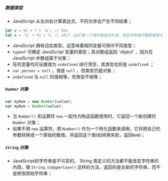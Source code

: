 ##### 数据类型

+ JavaScript 从左向右计算表达式，不同次序会产生不同结果；

```javascript
let x = 91 + 7 + 'a'; // 98a
let x = 'a' + 91 + 7; // a917（由于第一个操作数是自负串，因此所有操作数都被视为字符串）
```

+ JavaScript 拥有动态类型。这意味着相同变量可用作不同类型；
+ `typeof`  可确定 JavaScript 变量的类型；其对数组返回 'object' ，因为在 JavaScript 中数组属于对象；
+ 任何变量均可设置值为 `undefined` 进行清空，其类型也将是 `undefined` ；
+ `var person = null` ，值是 `null` ，但类型仍是对象；
+ `undefined` 与 `null` 的值相等，但类型不相等；

##### `Number` 对象

```javascript
var myNum = new Number(value);
var myNum = Number(value);
```

+ 当 `Number()` 和运算符 `new` 一起作为构造函数使用时，它返回一个新创建的`Number` 对象；
+ 如果不用 `new` 运算符，把 `Number()` 作为一个转化函数来调用，它将把自己的参数转换成一个原始的数值，并返回这个值(如转换失败，返回`NaN`)；

##### `String` 对象

+ JavaScript的字符串是不可变的， String 类定义的方法都不能改变字符串的内容。像 `String.toUpperCase()` 这样的方法，返回的是全新的字符串，而不是修改原始字符串；


